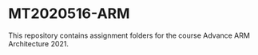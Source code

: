 # MT2020516-ARM
This repository contains assignment folders for the course Advance ARM Architecture 2021.
